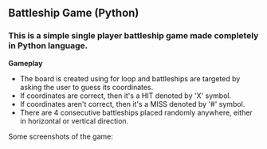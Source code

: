 ## Battleship Game (Python)

### This is a simple single player battleship game made completely in Python language.

__Gameplay__
- The board is created using for loop and battleships are targeted by asking the user to guess its coordinates.
- If coordinates are correct, then it's a HIT denoted by 'X' symbol.
- If coordinates aren't correct, then it's a MISS denoted by '#' symbol.
- There are 4 consecutive battleships placed randomly anywhere, either in horizontal or vertical direction.

Some screenshots of the game:
